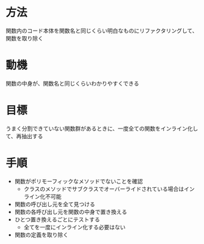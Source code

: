 # 方法
関数内のコード本体を関数名と同じくらい明白なものにリファクタリングして、関数を取り除く

# 動機
関数の中身が、関数名と同じくらいわかりやすくできる

# 目標
うまく分割できていない関数群があるときに、一度全ての関数をインライン化して、再抽出する


# 手順
* 関数がポリモーフィックなメソッドでないことを確認
  * クラスのメソッドでサブクラスでオーバーライドされている場合はインライン化不可能
* 関数の呼び出し元を全て見つける
* 関数の各呼び出し元を関数の中身で置き換える
* ひとつ置き換えるごとにテストする
  * 全てを一度にインライン化する必要はない
* 関数の定義を取り除く